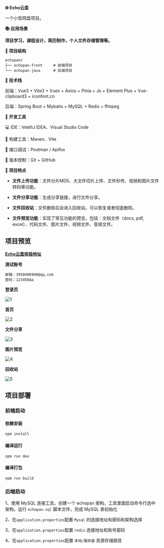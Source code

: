 **🌐 Echo云盘**

一个小型网盘项目。



**📚 应用场景**

**项目学习，课程设计，简历制作，个人文件存储管理等。**



**📁 项目结构**

```
echopan/
├── echopan-front     # 前端项目
└── echopan-java      # 后端项目
```



**🚀 技术栈**

前端：Vue3 + Vite3 + Vuex + Axios + Pinia + Js + Element Plus + Vue-clipboard3 + iconfont.cn

后端：Spring Boot + Mybatis + MySQL + Redis + ffmpeg



**🧰 开发工具**

💻 IDE：IntelliJ IDEA、Visual Studio Code

🔧 构建工具：Maven、Vite

🐾 接口调试：Postman / Apifox

🐙 版本控制：Git + GitHub



**🧠 项目特点**

- **文件上传功能**：文件分片MD5、大文件切片上传、文件秒传、视频和图片文件转码等功能。

- **文件分享功能**：生成分享链接，进行文件分享。

- **文件回收站**：文件删除后会进入回收站，可以恢复或者彻底删除。

- **文件预览功能**：实现了常见功能的预览，包括：文档文件（docx, pdf, excel）、代码文件、图片文件、视频文件、音频文件。



## 项目预览

**[Echo云盘体验地址](https://www.echopan.cn)**

**测试账号**

```
邮箱：3950406960@qq.com
密码：123456Aa
```



**登录页**

![1](https://yl-framework.oss-cn-heyuan.aliyuncs.com/Snipaste_2025-04-08_13-55-52.png)

**首页**

![2](https://yl-framework.oss-cn-heyuan.aliyuncs.com/Snipaste_2025-04-08_13-56-08.png)

**文件分享**

![3](https://yl-framework.oss-cn-heyuan.aliyuncs.com/Snipaste_2025-04-08_13-56-33.png)

**图片预览**

![4](https://yl-framework.oss-cn-heyuan.aliyuncs.com/Snipaste_2025-04-08_13-58-17.png)

**回收站**

![5](https://yl-framework.oss-cn-heyuan.aliyuncs.com/Snipaste_2025-04-08_13-56-45.png)


## 项目部署

### 前端启动

#### 依赖安装
```
npm install
```

#### 编译运行
```
npm run dev
```

#### 编译打包
```
npm run build
```


### 后端启动

1、使用 MySQL 连接工具，创建一个 echopan 架构，工具里面启动命令行选中架构，运行 `echopan.sql` 脚本文件，完成 MySQL 表初始化

2、在`application.properties`配置 `Mysql` 的连接地址和密码和架构选择

3、在`application.properties`配置 `redis` 连接地址和账号密码

4、在`application.properties`配置 `本地/服务器` 资源存储路径
